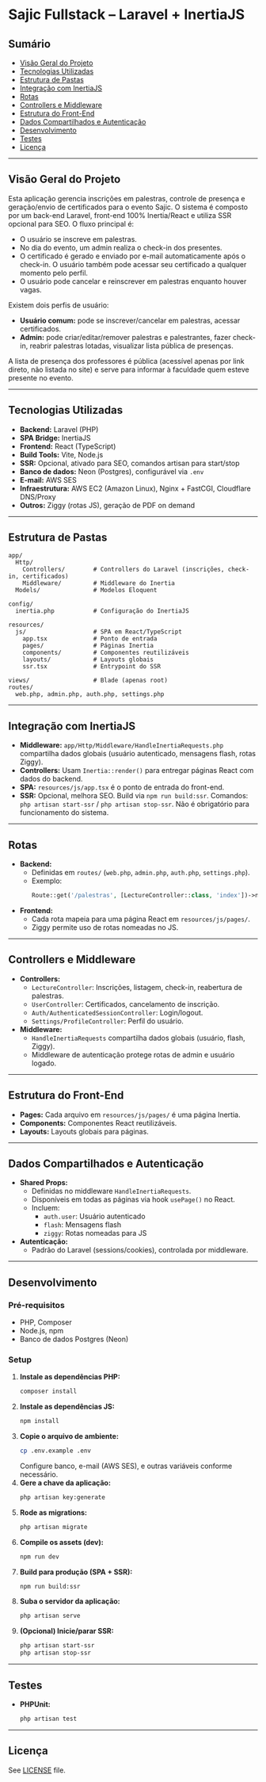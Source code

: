 # Sajic Fullstack – Laravel + InertiaJS

## Sumário

- [Visão Geral do Projeto](#visão-geral-do-projeto)
- [Tecnologias Utilizadas](#tecnologias-utilizadas)
- [Estrutura de Pastas](#estrutura-de-pastas)
- [Integração com InertiaJS](#integração-com-inertiajs)
- [Rotas](#rotas)
- [Controllers e Middleware](#controllers-e-middleware)
- [Estrutura do Front-End](#estrutura-do-front-end)
- [Dados Compartilhados e Autenticação](#dados-compartilhados-e-autenticação)
- [Desenvolvimento](#desenvolvimento)
- [Testes](#testes)
- [Licença](#licença)

---

## Visão Geral do Projeto

Esta aplicação gerencia inscrições em palestras, controle de presença e geração/envio de certificados para o evento Sajic. O sistema é composto por um back-end Laravel, front-end 100% Inertia/React e utiliza SSR opcional para SEO. O fluxo principal é:

- O usuário se inscreve em palestras.
- No dia do evento, um admin realiza o check-in dos presentes.
- O certificado é gerado e enviado por e-mail automaticamente após o check-in. O usuário também pode acessar seu certificado a qualquer momento pelo perfil.
- O usuário pode cancelar e reinscrever em palestras enquanto houver vagas.

Existem dois perfis de usuário:
- **Usuário comum:** pode se inscrever/cancelar em palestras, acessar certificados.
- **Admin:** pode criar/editar/remover palestras e palestrantes, fazer check-in, reabrir palestras lotadas, visualizar lista pública de presenças.

A lista de presença dos professores é pública (acessível apenas por link direto, não listada no site) e serve para informar à faculdade quem esteve presente no evento.

---

## Tecnologias Utilizadas

- **Backend:** Laravel (PHP)
- **SPA Bridge:** InertiaJS
- **Frontend:** React (TypeScript)
- **Build Tools:** Vite, Node.js
- **SSR:** Opcional, ativado para SEO, comandos artisan para start/stop
- **Banco de dados:** Neon (Postgres), configurável via `.env`
- **E-mail:** AWS SES
- **Infraestrutura:** AWS EC2 (Amazon Linux), Nginx + FastCGI, Cloudflare DNS/Proxy
- **Outros:** Ziggy (rotas JS), geração de PDF on demand

---

## Estrutura de Pastas

```
app/
  Http/
    Controllers/        # Controllers do Laravel (inscrições, check-in, certificados)
    Middleware/         # Middleware do Inertia
  Models/               # Modelos Eloquent

config/
  inertia.php           # Configuração do InertiaJS

resources/
  js/                   # SPA em React/TypeScript
    app.tsx             # Ponto de entrada
    pages/              # Páginas Inertia
    components/         # Componentes reutilizáveis
    layouts/            # Layouts globais
    ssr.tsx             # Entrypoint do SSR

views/                  # Blade (apenas root)
routes/
  web.php, admin.php, auth.php, settings.php
```

---

## Integração com InertiaJS

- **Middleware:** `app/Http/Middleware/HandleInertiaRequests.php` compartilha dados globais (usuário autenticado, mensagens flash, rotas Ziggy).
- **Controllers:** Usam `Inertia::render()` para entregar páginas React com dados do backend.
- **SPA:** `resources/js/app.tsx` é o ponto de entrada do front-end.
- **SSR:** Opcional, melhora SEO. Build via `npm run build:ssr`. Comandos: `php artisan start-ssr` / `php artisan stop-ssr`. Não é obrigatório para funcionamento do sistema.

---

## Rotas

- **Backend:**
  - Definidas em `routes/` (`web.php`, `admin.php`, `auth.php`, `settings.php`).
  - Exemplo:
    ```php
    Route::get('/palestras', [LectureController::class, 'index'])->name('lectures.index');
    ```
- **Frontend:**
  - Cada rota mapeia para uma página React em `resources/js/pages/`.
  - Ziggy permite uso de rotas nomeadas no JS.

---

## Controllers e Middleware

- **Controllers:**
  - `LectureController`: Inscrições, listagem, check-in, reabertura de palestras.
  - `UserController`: Certificados, cancelamento de inscrição.
  - `Auth/AuthenticatedSessionController`: Login/logout.
  - `Settings/ProfileController`: Perfil do usuário.
- **Middleware:**
  - `HandleInertiaRequests` compartilha dados globais (usuário, flash, Ziggy).
  - Middleware de autenticação protege rotas de admin e usuário logado.

---

## Estrutura do Front-End

- **Pages:** Cada arquivo em `resources/js/pages/` é uma página Inertia.
- **Components:** Componentes React reutilizáveis.
- **Layouts:** Layouts globais para páginas.

---

## Dados Compartilhados e Autenticação

- **Shared Props:**
  - Definidas no middleware `HandleInertiaRequests`.
  - Disponíveis em todas as páginas via hook `usePage()` no React.
  - Incluem:
    - `auth.user`: Usuário autenticado
    - `flash`: Mensagens flash
    - `ziggy`: Rotas nomeadas para JS
- **Autenticação:**
  - Padrão do Laravel (sessions/cookies), controlada por middleware.

---

## Desenvolvimento

### Pré-requisitos

- PHP, Composer
- Node.js, npm
- Banco de dados Postgres (Neon)

### Setup

1. **Instale as dependências PHP:**
   ```bash
   composer install
   ```
2. **Instale as dependências JS:**
   ```bash
   npm install
   ```
3. **Copie o arquivo de ambiente:**
   ```bash
   cp .env.example .env
   ```
   Configure banco, e-mail (AWS SES), e outras variáveis conforme necessário.
4. **Gere a chave da aplicação:**
   ```bash
   php artisan key:generate
   ```
5. **Rode as migrations:**
   ```bash
   php artisan migrate
   ```
6. **Compile os assets (dev):**
   ```bash
   npm run dev
   ```
7. **Build para produção (SPA + SSR):**
   ```bash
   npm run build:ssr
   ```
8. **Suba o servidor da aplicação:**
   ```bash
   php artisan serve
   ```
9. **(Opcional) Inicie/parar SSR:**
   ```bash
   php artisan start-ssr
   php artisan stop-ssr
   ```

---

## Testes

- **PHPUnit:**
  ```bash
  php artisan test
  ```

---

## Licença

See [LICENSE](LICENSE) file.
